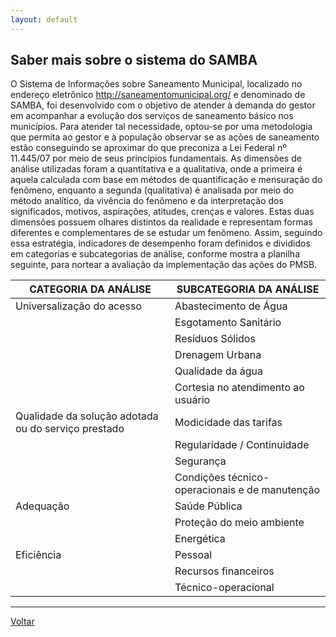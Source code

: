 ```yaml
---
layout: default
---
```


## Saber mais sobre o sistema do SAMBA

O Sistema de Informações sobre Saneamento Municipal, localizado no endereço eletrônico http://saneamentomunicipal.org/ e denominado de SAMBA, foi desenvolvido com o objetivo de atender à demanda do gestor em acompanhar a evolução dos serviços de saneamento básico nos municípios. Para atender tal necessidade, optou-se por uma metodologia que permita ao gestor e à população observar se as ações de saneamento estão conseguindo se aproximar do que preconiza a Lei Federal nº 11.445/07 por meio de seus princípios fundamentais.
As dimensões de análise utilizadas foram a quantitativa e a qualitativa, onde a primeira é aquela calculada com base em métodos de quantificação e mensuração do fenômeno, enquanto a segunda (qualitativa) é analisada por meio do método analítico, da vivência do fenômeno e da interpretação dos significados, motivos, aspirações, atitudes, crenças e valores. Estas duas dimensões possuem olhares distintos da realidade e representam formas diferentes e complementares de se estudar um fenômeno. 
Assim, seguindo essa estratégia, indicadores de desempenho foram definidos e divididos em categorias e subcategorias de análise, conforme mostra a planilha seguinte, para nortear a avaliação da implementação das ações do PMSB.

| CATEGORIA DA ANÁLISE                                	| SUBCATEGORIA DA ANÁLISE                        	|
|-----------------------------------------------------	|------------------------------------------------	|
| Universalização do acesso                           	| Abastecimento de Água                          	|
|                                                     	| Esgotamento Sanitário                          	|
|                                                     	| Resíduos Sólidos                               	|
|                                                     	| Drenagem Urbana                                	|
|                                                     	| Qualidade da água                              	|
|                                                     	| Cortesia no atendimento ao usuário             	|
| Qualidade da solução adotada ou do serviço prestado 	| Modicidade das tarifas                         	|
|                                                     	| Regularidade / Continuidade                    	|
|                                                     	| Segurança                                      	|
|                                                     	| Condições técnico-operacionais e de manutenção 	|
| Adequação                                           	| Saúde Pública                                  	|
|                                                     	| Proteção do meio ambiente                      	|
|                                                     	| Energética                                     	|
| Eficiência                                          	| Pessoal                                        	|
|                                                     	| Recursos financeiros                           	|
|                                                     	| Técnico-operacional                            	|

* * *

[Voltar](index)
